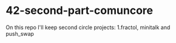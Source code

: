# 42-second-part-comuncore
On this repo I'll keep second circle projects: 1.fractol, minitalk and push_swap
